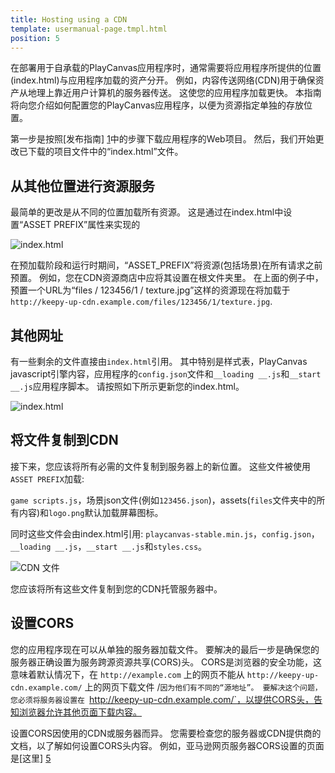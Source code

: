 ```yaml
---
title: Hosting using a CDN
template: usermanual-page.tmpl.html
position: 5
---
```


在部署用于自承载的PlayCanvas应用程序时，通常需要将应用程序所提供的位置(index.html)与应用程序加载的资产分开。 例如，内容传送网络(CDN)用于确保资产从地理上靠近用户计算机的服务器传送。 这使您的应用程序加载更快。 本指南将向您介绍如何配置您的PlayCanvas应用程序，以便为资源指定单独的存放位置。

第一步是按照[发布指南] [1]中的步骤下载应用程序的Web项目。 然后，我们开始更改已下载的项目文件中的“index.html”文件。

## 从其他位置进行资源服务

最简单的更改是从不同的位置加载所有资源。 这是通过在index.html中设置“ASSET PREFIX”属性来实现的

![index.html][2]

在预加载阶段和运行时期间，“ASSET_PREFIX”将资源(包括场景)在所有请求之前预置。 例如，您在CDN资源商店中应将其设置在根文件夹里。 在上面的例子中，预置一个URL为“files / 123456/1 / texture.jpg”这样的资源现在将加载于`http://keepy-up-cdn.example.com/files/123456/1/texture.jpg`.

## 其他网址

有一些剩余的文件直接由`index.html`引用。 其中特别是样式表，PlayCanvas javascript引擎内容，应用程序的`config.json`文件和`__loading __.js`和`__start __.js`应用程序脚本。 请按照如下所示更新您的index.html。

![index.html][3]

## 将文件复制到CDN

接下来，您应该将所有必需的文件复制到服务器上的新位置。 这些文件被使用`ASSET PREFIX`加载:

`game scripts.js`，场景json文件(例如`123456.json`)，assets(`files`文件夹中的所有内容)和`logo.png`默认加载屏幕图标。

同时这些文件会由index.html引用: `playcanvas-stable.min.js`，`config.json`，`__loading __.js`，`__start __.js`和`styles.css`。

![CDN 文件][4]

您应该将所有这些文件复制到您的CDN托管服务器中。

## 设置CORS

您的应用程序现在可以从单独的服务器加载文件。 要解决的最后一步是确保您的服务器正确设置为服务跨源资源共享(CORS)头。 CORS是浏览器的安全功能，这意味着默认情况下，在 `http://example.com` 上的网页不能从 `http://keepy-up-cdn.example.com/` 上的网页下载文件 /`因为他们有不同的“源地址”。 要解决这个问题，您必须将服务器设置在 `http://keepy-up-cdn.example.com/`，以提供CORS头，告知浏览器允许其他页面下载内容。

设置CORS因使用的CDN或服务器而异。 您需要检查您的服务器或CDN提供商的文档，以了解如何设置CORS头内容。 例如，亚马逊网页服务器CORS设置的页面是[这里] [5]

[1]: /user-manual/publishing/web/self-hosting
[2]: /images/user-manual/publishing/web/cdn-index.jpg
[3]: /images/user-manual/publishing/web/cdn-more.jpg
[4]: /images/user-manual/publishing/web/cdn-files.jpg
[5]: http://docs.aws.amazon.com/AmazonS3/latest/dev/cors.html

